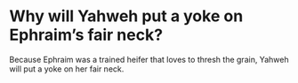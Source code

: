# Why will Yahweh put a yoke on Ephraim’s fair neck?

Because Ephraim was a trained heifer that loves to thresh the grain, Yahweh will put a yoke on her fair neck.

